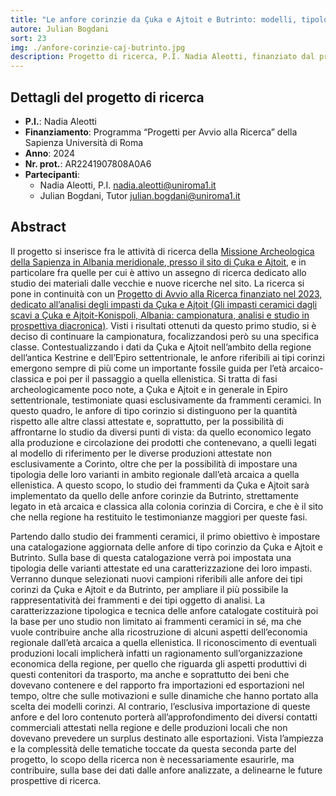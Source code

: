 ```yaml
---
title: "Le anfore corinzie da Çuka e Ajtoit e Butrinto: modelli, tipologie e produzioni dall’età arcaica all’età ellenistica"
autore: Julian Bogdani
sort: 23
img: ./anfore-corinzie-caj-butrinto.jpg
description: Progetto di ricerca, P.I. Nadia Aleotti, finanziato dal programma “Progetti per Avvio alla Ricerca” della Sapienza Università di Roma, anno 2024, prot. AR2241907808A0A6
---
```



## Dettagli del progetto di ricerca

- **P.I.**: Nadia Aleotti
- **Finanziamento**: Programma “Progetti per Avvio alla Ricerca” della Sapienza Università di Roma
- **Anno**: 2024
- **Nr. prot.**: AR2241907808A0A6
- **Partecipanti**:
  - Nadia Aleotti, P.I. [nadia.aleotti@uniroma1.it](mailto:nadia.aleotti@uniroma1.it)
  - Julian Bogdani, Tutor [julian.bogdani@uniroma1.it](mailto:julian.bogdani@uniroma1.it)

## Abstract
 
Il progetto si inserisce fra le attività di ricerca della [Missione Archeologica della Sapienza in Albania meridionale, presso il sito di Çuka e Ajtoit](../missione-archeologica-sapienza-a-cuka-e-ajtoit-albania/), e in particolare fra quelle per cui è attivo un assegno di ricerca dedicato allo studio dei materiali dalle vecchie e nuove ricerche nel sito. La ricerca si pone in continuità con un [Progetto di Avvio alla Ricerca finanziato nel 2023, dedicato all’analisi degli impasti da Çuka e Ajtoit (Gli impasti ceramici dagli scavi a Çuka e Ajtoit-Konispoli, Albania: campionatura, analisi e studio in prospettiva diacronica)](../impasti-ceramici-da-cuka-e-ajtoit). Visti i risultati ottenuti da questo primo studio, si è deciso di continuare la campionatura, focalizzandosi però su una specifica classe. Contestualizzando i dati da Çuka e Ajtoit nell’ambito della regione dell’antica Kestrine e dell’Epiro settentrionale, le anfore riferibili ai tipi corinzi emergono sempre di più come un importante fossile guida per l’età arcaico-classica e poi per il passaggio a quella ellenistica. Si tratta di fasi archeologicamente poco note, a Çuka e Ajtoit e in generale in Epiro settentrionale, testimoniate quasi esclusivamente da frammenti ceramici. In questo quadro, le anfore di tipo corinzio si distinguono per la quantità rispetto alle altre classi attestate e, soprattutto, per la possibilità di affrontarne lo studio da diversi punti di vista: da quello economico legato alla produzione e circolazione dei prodotti che contenevano, a quelli legati al modello di riferimento per le diverse produzioni attestate non esclusivamente a Corinto, oltre che per la possibilità di impostare una tipologia delle loro varianti in ambito regionale dall’età arcaica a quella ellenistica. A questo scopo, lo studio dei frammenti da Çuka e Ajtoit sarà implementato da quello delle anfore corinzie da Butrinto, strettamente legato in età arcaica e classica alla colonia corinzia di Corcira, e che è il sito che nella regione ha restituito le testimonianze maggiori per queste fasi.
 
Partendo dallo studio dei frammenti ceramici, il primo obiettivo è impostare una catalogazione aggiornata delle anfore di tipo corinzio da Çuka e Ajtoit e Butrinto. Sulla base di questa catalogazione verrà poi impostata una tipologia delle varianti attestate ed una caratterizzazione dei loro impasti. Verranno dunque selezionati nuovi campioni riferibili alle anfore dei tipi corinzi da Çuka e Ajtoit e da Butrinto, per ampliare il più possibile la rappresentatività dei frammenti e dei tipi oggetto di analisi. La caratterizzazione tipologica e tecnica delle anfore catalogate costituirà poi la base per uno studio non limitato ai frammenti ceramici in sé, ma che vuole contribuire anche alla ricostruzione di alcuni aspetti dell’economia regionale dall’età arcaica a quella ellenistica. Il riconoscimento di eventuali produzioni locali implicherà infatti un ragionamento sull’organizzazione economica della regione, per quello che riguarda gli aspetti produttivi di questi contenitori da trasporto, ma anche e soprattutto dei beni che dovevano contenere e del rapporto fra importazioni ed esportazioni nel tempo, oltre che sulle motivazioni e sulle dinamiche che hanno portato alla scelta dei modelli corinzi. Al contrario, l’esclusiva importazione di queste anfore e del loro contenuto porterà all’approfondimento dei diversi contatti commerciali attestati nella regione e delle produzioni locali che non dovevano prevedere un surplus destinato alle esportazioni. Vista l’ampiezza e la complessità delle tematiche toccate da questa seconda parte del progetto, lo scopo della ricerca non è necessariamente esaurirle, ma contribuire, sulla base dei dati dalle anfore analizzate, a delinearne le future prospettive di ricerca.
 